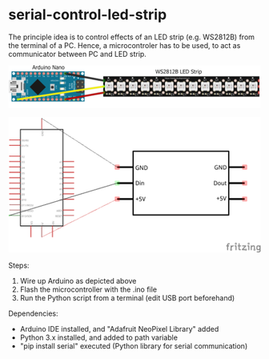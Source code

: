 # serial-control-led-strip
The principle idea is to control effects of an LED strip (e.g. WS2812B) from the terminal of a PC.
Hence, a microcontroler has to be used, to act as communicator between PC and LED strip.

![Arduino schematics (part 1/2)](https://github.com/ernestkrom/serial-control-led-strip/blob/main/documentation/png/schematics_1.png)

![Arduino schematics (part 2/2)](https://github.com/ernestkrom/serial-control-led-strip/blob/main/documentation/png/schematics_2.png)

Steps:
1. Wire up Arduino as depicted above
2. Flash the microcontroller with the .ino file
3. Run the Python script from a terminal (edit USB port beforehand)

Dependencies:
* Arduino IDE installed, and "Adafruit NeoPixel Library" added
* Python 3.x installed, and added to path variable
* "pip install serial" executed (Python library for serial communication)
